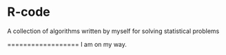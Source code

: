 # R-code
A collection of algorithms written by myself for solving statistical problems

==================
I am on my way.
